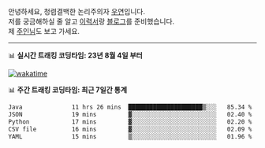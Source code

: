 안녕하세요, 청렴결백한 논리주의자 [우연](https://dev-wooyeon.github.io/quiz-app/)입니다.  
저를 궁금해하실 줄 알고 [이력서](https://ieunune.notion.site/d836ecc9172144d4b39f185b89f16a62)랑 [블로그](https://notion-blog-ieunune.vercel.app)를 준비했습니다.  
제 [주인님](https://www.instagram.com/lovely_hiru_hari_s2/)도 보고 가세요.

---

📊 **실시간 트래킹 코딩타임: 23년 8월 4일 부터**  

[![wakatime](https://wakatime.com/badge/user/099dd627-fdab-4072-b87a-fa91c7a76d8d.svg?style=for-the-badge)](https://wakatime.com/@099dd627-fdab-4072-b87a-fa91c7a76d8d)

📊 **주간 트래킹 코딩타임: 최근 7일간 통계**

<!--START_SECTION:waka-->

```txt
Java              11 hrs 26 mins  █████████████████████▒░░░   85.34 %
JSON              19 mins         ▓░░░░░░░░░░░░░░░░░░░░░░░░   02.40 %
Python            17 mins         ▓░░░░░░░░░░░░░░░░░░░░░░░░   02.20 %
CSV file          16 mins         ▓░░░░░░░░░░░░░░░░░░░░░░░░   02.09 %
YAML              15 mins         ▒░░░░░░░░░░░░░░░░░░░░░░░░   01.96 %
```

<!--END_SECTION:waka-->

<!-- ![](./profile-3d-contrib/profile-night-view.svg)-->

